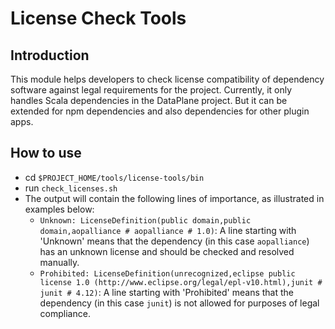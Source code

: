 # License Check Tools

## Introduction

This module helps developers to check license compatibility of dependency software against legal requirements
for the project. Currently, it only handles Scala dependencies in the DataPlane project. But it can be
extended for npm dependencies and also dependencies for other plugin apps.

## How to use

* cd `$PROJECT_HOME/tools/license-tools/bin`
* run `check_licenses.sh`
* The output will contain the following lines of importance, as illustrated in examples below:
   * `Unknown: LicenseDefinition(public domain,public domain,aopalliance # aopalliance # 1.0)`: 
A line starting with 'Unknown' means that the dependency (in this case `aopalliance`) has an unknown license and 
should be checked and resolved manually.
   * `Prohibited: LicenseDefinition(unrecognized,eclipse public license 1.0 (http://www.eclipse.org/legal/epl-v10.html),junit # junit # 4.12)`: 
A line starting with 'Prohibited' means that the dependency (in this case `junit`) is not allowed for purposes 
of legal compliance.
